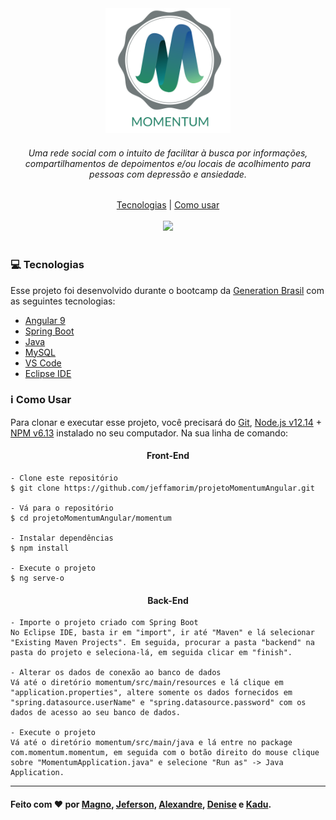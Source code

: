 <section align = center>
    <img src = "./momentum/src/assets/logo900px900px_1_original.png" alt = "Logo" width ="200px" height="200px">
</section>

<h6 align = center>Uma rede social com o intuito de facilitar à busca por informações, compartilhamentos de depoimentos e/ou locais de acolhimento para pessoas com depressão e ansiedade.
</h6>

<section align = center>
    <a href = "###computer-tecnologias">Tecnologias</a> | <a href= "###information_source-como-usar">Como usar</a>
</section>
<br>

<section align= center>
    <img src = "./momentum/src/assets/mobile.gif">
</section>
<br>

### :computer: Tecnologias

Esse projeto foi desenvolvido durante o bootcamp da <a href = "https://brazil.generation.org">Generation Brasil</a> com as seguintes tecnologias:

- <a href = "https://cli.angular.io">Angular 9</a>
- <a href = "https://spring.io/projects/spring-boot">Spring Boot</a>
- <a href = "https://www.oracle.com/java/technologies/javase-downloads.html">Java</a>
- <a href = "https://www.mysql.com">MySQL</a>
- <a href = "https://code.visualstudio.com">VS Code</a>
- <a href = "http://www.eclipse.org/downloads/">Eclipse IDE</a>


### :information_source: Como Usar

Para clonar e executar esse projeto, você precisará do <a href = "https://git-scm.com">Git</a>, <a href = "https://git-scm.com">Node.js v12.14</a> + <a href = "https://www.npmjs.com">NPM v6.13</a> instalado no seu computador. Na sua linha de comando:

<h4 align = center>Front-End</h4>

~~~
- Clone este repositório
$ git clone https://github.com/jeffamorim/projetoMomentumAngular.git

- Vá para o repositório
$ cd projetoMomentumAngular/momentum

- Instalar dependências
$ npm install

- Execute o projeto
$ ng serve-o
~~~

<h4 align = center>Back-End</h4>

~~~
- Importe o projeto criado com Spring Boot
No Eclipse IDE, basta ir em "import", ir até "Maven" e lá selecionar "Existing Maven Projects". Em seguida, procurar a pasta "backend" na pasta do projeto e seleciona-lá, em seguida clicar em "finish".

- Alterar os dados de conexão ao banco de dados
Vá até o diretório momentum/src/main/resources e lá clique em "application.properties", altere somente os dados fornecidos em "spring.datasource.userName" e "spring.datasource.password" com os dados de acesso ao seu banco de dados.

- Execute o projeto
Vá até o diretório momentum/src/main/java e lá entre no package com.momentum.momentum, em seguida com o botão direito do mouse clique sobre "MomentumApplication.java" e selecione "Run as" -> Java Application.
~~~

---

#### Feito com :heart: por <a href = "https://www.linkedin.com/in/magnoneves/">Magno</a>, <a href = "https://www.linkedin.com/in/amorimjeferson/">Jeferson</a>, <a href = "https://www.linkedin.com/in/alexandre-marcopoulos/">Alexandre</a>, <a href = "https://www.linkedin.com/in/denise-pereira-santos/">Denise</a> e <a href = "https://www.linkedin.com/in/kadu-henrique-furtado-274a9593/">Kadu</a>.